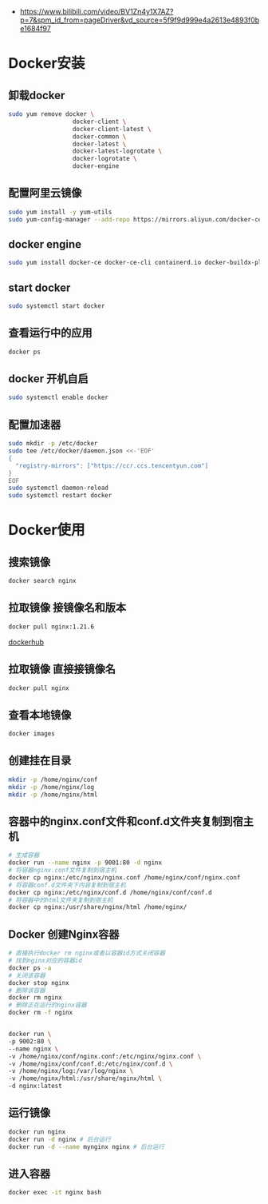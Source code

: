 - https://www.bilibili.com/video/BV1Zn4y1X7AZ?p=7&spm_id_from=pageDriver&vd_source=5f9f9d999e4a2613e4893f0be1684f97

# Docker安装

## 卸载docker
```bash
sudo yum remove docker \
                  docker-client \
                  docker-client-latest \
                  docker-common \
                  docker-latest \
                  docker-latest-logrotate \
                  docker-logrotate \
                  docker-engine
```

## 配置阿里云镜像
```bash
sudo yum install -y yum-utils
sudo yum-config-manager --add-repo https://mirrors.aliyun.com/docker-ce/linux/centos/docker-ce.repo
```

## docker engine
```bash
sudo yum install docker-ce docker-ce-cli containerd.io docker-buildx-plugin docker-compose-plugin
```

## start docker
```bash
sudo systemctl start docker
```


## 查看运行中的应用
```bash
docker ps
```

## docker 开机自启
```bash
sudo systemctl enable docker
```

## 配置加速器
```bash
sudo mkdir -p /etc/docker
sudo tee /etc/docker/daemon.json <<-'EOF'
{
  "registry-mirrors": ["https://ccr.ccs.tencentyun.com"]
}
EOF
sudo systemctl daemon-reload
sudo systemctl restart docker
```

# Docker使用

## 搜索镜像
```bash
docker search nginx
```

## 拉取镜像 接镜像名和版本
```bash
docker pull nginx:1.21.6
```

[dockerhub](https://hub.docker.com/)

## 拉取镜像 直接接镜像名
```bash
docker pull nginx
```

## 查看本地镜像
```bash
docker images
```

## 创建挂在目录
```bash
mkdir -p /home/nginx/conf
mkdir -p /home/nginx/log
mkdir -p /home/nginx/html
```

## 容器中的nginx.conf文件和conf.d文件夹复制到宿主机

```bash
# 生成容器
docker run --name nginx -p 9001:80 -d nginx
# 将容器nginx.conf文件复制到宿主机
docker cp nginx:/etc/nginx/nginx.conf /home/nginx/conf/nginx.conf
# 将容器conf.d文件夹下内容复制到宿主机
docker cp nginx:/etc/nginx/conf.d /home/nginx/conf/conf.d
# 将容器中的html文件夹复制到宿主机
docker cp nginx:/usr/share/nginx/html /home/nginx/
```

## Docker 创建Nginx容器
```bash
# 直接执行docker rm nginx或者以容器id方式关闭容器
# 找到nginx对应的容器id
docker ps -a
# 关闭该容器
docker stop nginx
# 删除该容器
docker rm nginx
# 删除正在运行的nginx容器
docker rm -f nginx


docker run \
-p 9002:80 \
--name nginx \
-v /home/nginx/conf/nginx.conf:/etc/nginx/nginx.conf \
-v /home/nginx/conf/conf.d:/etc/nginx/conf.d \
-v /home/nginx/log:/var/log/nginx \
-v /home/nginx/html:/usr/share/nginx/html \
-d nginx:latest
```



## 运行镜像
```bash
docker run nginx
docker run -d nginx # 后台运行
docker run -d --name mynginx nginx # 后台运行
```

## 进入容器
```bash
docker exec -it nginx bash